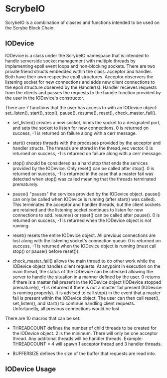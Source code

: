# ScrybeIO

ScrybeIO is a combination of classes and functions intended to be used on the
Scrybe Block Chain.

## IODevice

IODevice is a class under the ScrybeIO namespace that is intended to handle
serverside socket management with multiple threads by implementing epoll event
loops and non-blocking sockets. There are two private friend structs embedded within
the class: acceptor and handler. Both have their own respective epoll
structures. Acceptor observers the listening socket for new connections and
adds new client connections to the epoll structure observed by the Handler(s).
Handler recieves requests from the clients and passes the requests to the
handle function provided by the user in the IODevice's constructor.

There are 7 functions that the user has access to with an IODevice object:
set\_listen(), start(), stop(), pause(), resume(), reset(),
check\_master\_fail(). 

*	set\_listen() creates a new socket, binds the socket to a designated port, and
	sets the socket to listen for new connections. 0 is returned on success, -1 is
	returned on failure along with a cerr message.

*	start() creates threads with the processes provided by the acceptor and handler
	structs. The threads are stored in the thread\_vec vector. 0 is returned on 
	success, -1 is returned on failure along with a cerr message.

*	stop() should be considered as a hard stop that ends the services provided by
	the IODevice. Only reset() can be called after stop(). 0 is returned on
	success, -1 is returned in the case that a master fail was detected when stop()
	was called meaning that the threads terminated prematurely.

*	pause() "pauses" the services provided by the IODevice object. pause() can 
	only be called when IODevice is running (after start() was called). This
	terminates the acceptor and handler threads, but the client sockets are
	retained and the listening socket continues to listen for new connections to
	add. resume() or reset() can be called after pause(). 0 is returned on
	success, -1 is returned when the IODevice object is not running. 

*	reset() resets the entire IODevice object. All previous connections are lost
	along with the listening socket's connection queue. 0 is returned on success, -1
	is returned when the IODevice object is running (must call stop() or pause()
	before reset()). 

*	check\_master\_fail() allows the main thread to do other work while the
	IODevice object handles client requests. At anypoint in execution on the main
	thread, the status of the IODevice can be checked allowing the server to handle
	the situation in a manner defined by the user. 0 returns if there is a master
	fail present in the IODevice object (IODevice stopped prematurely), -1 is returned
	if there is not a master fail present (IODevice is running properly). It is 
	advised to call stop() in the event that a master fail is present within the IODevice 
	object. The user can then call reset(), set\_listen(), and start() to continue 
	handling client requests. Unfortunetly, all previous connections would be lost.

There are 10 macros that can be set:

*	THREADCOUNT defines the number of child threads to be created for the
	IODevice object. 2 is the minimum. There will only be one acceptor thread.
	Any additonal threads will be handler threads. Example: THREADCOUNT = 4
	will spawn 1 acceptor thread and 3 handler threads.

*	BUFFERSIZE defines the size of the buffer that requests are read into.






## IODevice Usage
